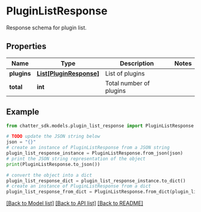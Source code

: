 # PluginListResponse

Response schema for plugin list.

## Properties

Name | Type | Description | Notes
------------ | ------------- | ------------- | -------------
**plugins** | [**List[PluginResponse]**](PluginResponse.md) | List of plugins | 
**total** | **int** | Total number of plugins | 

## Example

```python
from chatter_sdk.models.plugin_list_response import PluginListResponse

# TODO update the JSON string below
json = "{}"
# create an instance of PluginListResponse from a JSON string
plugin_list_response_instance = PluginListResponse.from_json(json)
# print the JSON string representation of the object
print(PluginListResponse.to_json())

# convert the object into a dict
plugin_list_response_dict = plugin_list_response_instance.to_dict()
# create an instance of PluginListResponse from a dict
plugin_list_response_from_dict = PluginListResponse.from_dict(plugin_list_response_dict)
```
[[Back to Model list]](../README.md#documentation-for-models) [[Back to API list]](../README.md#documentation-for-api-endpoints) [[Back to README]](../README.md)


